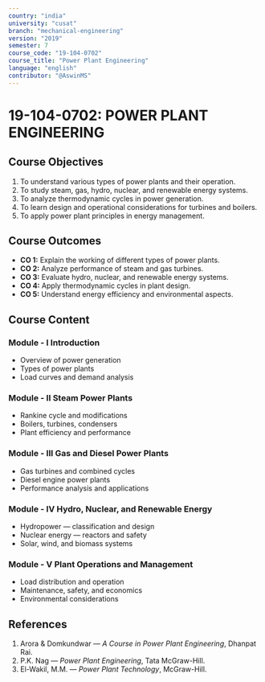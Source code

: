 ```yaml
---
country: "india"
university: "cusat"
branch: "mechanical-engineering"
version: "2019"
semester: 7
course_code: "19-104-0702"
course_title: "Power Plant Engineering"
language: "english"
contributor: "@AswinMS"
---
```


# 19-104-0702: POWER PLANT ENGINEERING

## Course Objectives
1. To understand various types of power plants and their operation.
2. To study steam, gas, hydro, nuclear, and renewable energy systems.
3. To analyze thermodynamic cycles in power generation.
4. To learn design and operational considerations for turbines and boilers.
5. To apply power plant principles in energy management.

## Course Outcomes
* **CO 1:** Explain the working of different types of power plants.
* **CO 2:** Analyze performance of steam and gas turbines.
* **CO 3:** Evaluate hydro, nuclear, and renewable energy systems.
* **CO 4:** Apply thermodynamic cycles in plant design.
* **CO 5:** Understand energy efficiency and environmental aspects.

## Course Content

### Module - I Introduction
* Overview of power generation
* Types of power plants
* Load curves and demand analysis

### Module - II Steam Power Plants
* Rankine cycle and modifications
* Boilers, turbines, condensers
* Plant efficiency and performance

### Module - III Gas and Diesel Power Plants
* Gas turbines and combined cycles
* Diesel engine power plants
* Performance analysis and applications

### Module - IV Hydro, Nuclear, and Renewable Energy
* Hydropower — classification and design
* Nuclear energy — reactors and safety
* Solar, wind, and biomass systems

### Module - V Plant Operations and Management
* Load distribution and operation
* Maintenance, safety, and economics
* Environmental considerations

## References
1. Arora & Domkundwar — *A Course in Power Plant Engineering*, Dhanpat Rai.
2. P.K. Nag — *Power Plant Engineering*, Tata McGraw-Hill.
3. El-Wakil, M.M. — *Power Plant Technology*, McGraw-Hill.
